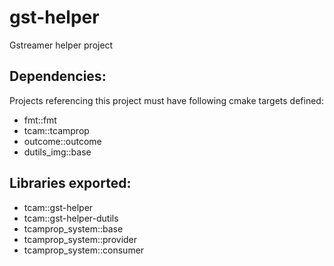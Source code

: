 # gst-helper

Gstreamer helper project

## Dependencies:

Projects referencing this project must have following cmake targets defined:

* fmt::fmt
* tcam::tcamprop
* outcome::outcome
* dutils_img::base


## Libraries exported:

* tcam::gst-helper
* tcam::gst-helper-dutils
* tcamprop_system::base
* tcamprop_system::provider
* tcamprop_system::consumer

